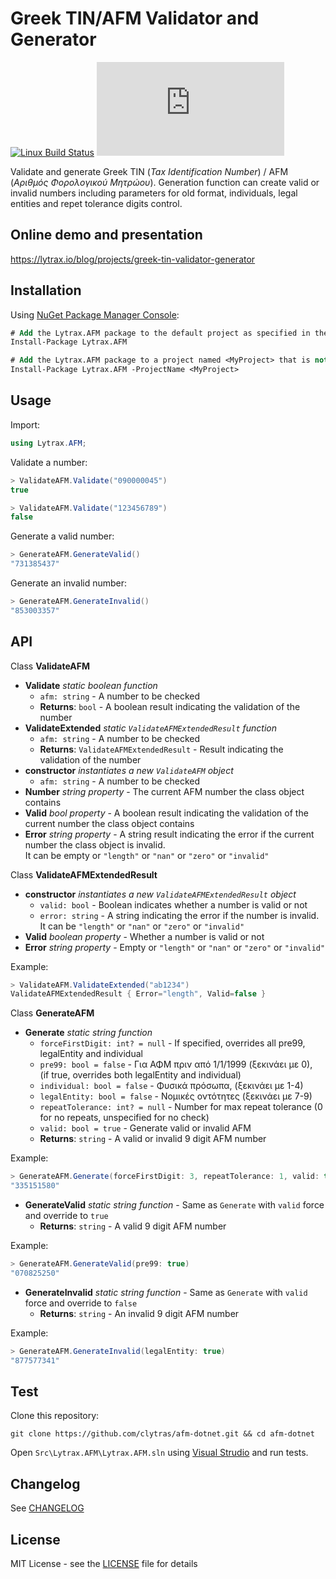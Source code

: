 # Greek TIN/AFM Validator and Generator

[![Linux Build Status](https://img.shields.io/travis/clytras/afm-dotnet.svg?style=flat)](https://travis-ci.org/clytras/afm-dotnet.svg?branch=master)
[![Linux Build Status](https://img.shields.io/nuget/v/Lytrax.AFM)](https://www.nuget.org/packages/Lytrax.AFM/)


Validate and generate Greek TIN (*Tax Identification Number*) / AFM (*Αριθμός Φορολογικού Μητρώου*). Generation function can create valid or invalid numbers including parameters for old format, individuals, legal entities and repet tolerance digits control.

## Online demo and presentation

https://lytrax.io/blog/projects/greek-tin-validator-generator

## Installation

Using [NuGet Package Manager Console](https://docs.microsoft.com/en-us/nuget/consume-packages/install-use-packages-powershell):

```ps
# Add the Lytrax.AFM package to the default project as specified in the console's project selector
Install-Package Lytrax.AFM

# Add the Lytrax.AFM package to a project named <MyProject> that is not the default
Install-Package Lytrax.AFM -ProjectName <MyProject>
```

## Usage

Import:

```cs
using Lytrax.AFM;
```

Validate a number:

```cs
> ValidateAFM.Validate("090000045")
true

> ValidateAFM.Validate("123456789")
false
```

Generate a valid number:

```cs
> GenerateAFM.GenerateValid()
"731385437"
```

Generate an invalid number:

```cs
> GenerateAFM.GenerateInvalid()
"853003357"
```

## API

Class **ValidateAFM**
* **Validate** *static boolean function*
  * `afm: string` - A number to be checked
  * **Returns**: `bool` - A boolean result indicating the validation of the number
* **ValidateExtended** *static `ValidateAFMExtendedResult` function*
  * `afm: string` - A number to be checked
  * **Returns**: `ValidateAFMExtendedResult` - Result indicating the validation of the number
* **constructor** *instantiates a new `ValidateAFM` object*
  * `afm: string` - A number to be checked
* **Number** *string property* - The current AFM number the class object contains
* **Valid** *bool property* - A boolean result indicating the validation of the current number the class object contains
* **Error** *string property* - A string result indicating the error if the current number the class object is invalid.<br/>
It can be empty or `"length"` or `"nan"` or `"zero"` or `"invalid"`


Class **ValidateAFMExtendedResult**
* **constructor** *instantiates a new `ValidateAFMExtendedResult` object*
  * `valid: bool` - Boolean indicates whether a number is valid or not
  * `error: string` - A string indicating the error if the number is invalid.<br/>
  It can be `"length"` or `"nan"` or `"zero"` or `"invalid"`
* **Valid** *boolean property* - Whether a number is valid or not
* **Error** *string property* - Empty or `"length"` or `"nan"` or `"zero"` or `"invalid"`

Example:
```cs
> ValidateAFM.ValidateExtended("ab1234")
ValidateAFMExtendedResult { Error="length", Valid=false }
```

Class **GenerateAFM**
* **Generate** *static string function*
  * `forceFirstDigit: int? = null` - If specified, overrides all pre99, legalEntity and individual
  * `pre99: bool = false` - Για ΑΦΜ πριν από 1/1/1999 (ξεκινάει με 0),<br/>
  (if true, overrides both legalEntity and individual)
  * `individual: bool = false` - Φυσικά πρόσωπα, (ξεκινάει με 1-4)
  * `legalEntity: bool = false` - Νομικές οντότητες (ξεκινάει με 7-9)
  * `repeatTolerance: int? = null` - Number for max repeat tolerance (0 for no repeats, unspecified for no check)
  * `valid: bool = true` - Generate valid or invalid AFM
  * **Returns**: `string` - A valid or invalid 9 digit AFM number

Example:
```cs
> GenerateAFM.Generate(forceFirstDigit: 3, repeatTolerance: 1, valid: true)
"335151580"
```

* **GenerateValid** *static string function* - Same as `Generate` with `valid` force and override to `true`
  * **Returns**: `string` - A valid 9 digit AFM number

Example:
```cs
> GenerateAFM.GenerateValid(pre99: true)
"070825250"
```

* **GenerateInvalid** *static string function* - Same as `Generate` with `valid` force and override to `false`
  * **Returns**: `string` - An invalid 9 digit AFM number

Example:
```cs
> GenerateAFM.GenerateInvalid(legalEntity: true)
"877577341"
```

## Test

Clone this repository:

```
git clone https://github.com/clytras/afm-dotnet.git && cd afm-dotnet
```

Open `Src\Lytrax.AFM\Lytrax.AFM.sln` using [Visual Strudio](https://visualstudio.microsoft.com/vs/community/) and run tests.

## Changelog

See [CHANGELOG](CHANGELOG.md)

## License

MIT License - see the [LICENSE](LICENSE) file for details
